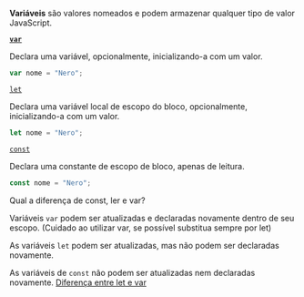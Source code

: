 **Variáveis** são valores nomeados e podem armazenar qualquer tipo de valor JavaScript.

[**`var`**](https://developer.mozilla.org/pt-BR/docs/Web/JavaScript/Reference/Statements/var)

Declara uma variável, opcionalmente, inicializando-a com um valor.

```jsx
var nome = "Nero";
```

[`let`](https://developer.mozilla.org/pt-BR/docs/Web/JavaScript/Reference/Statements/let)

Declara uma variável local de escopo do bloco, opcionalmente, inicializando-a com um valor.

```jsx
let nome = "Nero";
```

[`const`](https://developer.mozilla.org/pt-BR/docs/Web/JavaScript/Reference/Statements/const)

Declara uma constante de escopo de bloco, apenas de leitura.

```jsx
const nome = "Nero";
```

Qual a diferença de const, ler e var?

Variáveis `var` podem ser atualizadas e declaradas novamente dentro de seu escopo. (Cuidado ao utilizar var, se possível substitua sempre por let)

As variáveis `let` podem ser atualizadas, mas não podem ser declaradas novamente.
 
As variáveis de `const` não podem ser atualizadas nem declaradas novamente.
[Diferença entre let e var](https://www.alura.com.br/artigos/entenda-diferenca-entre-var-let-e-const-no-javascript)
